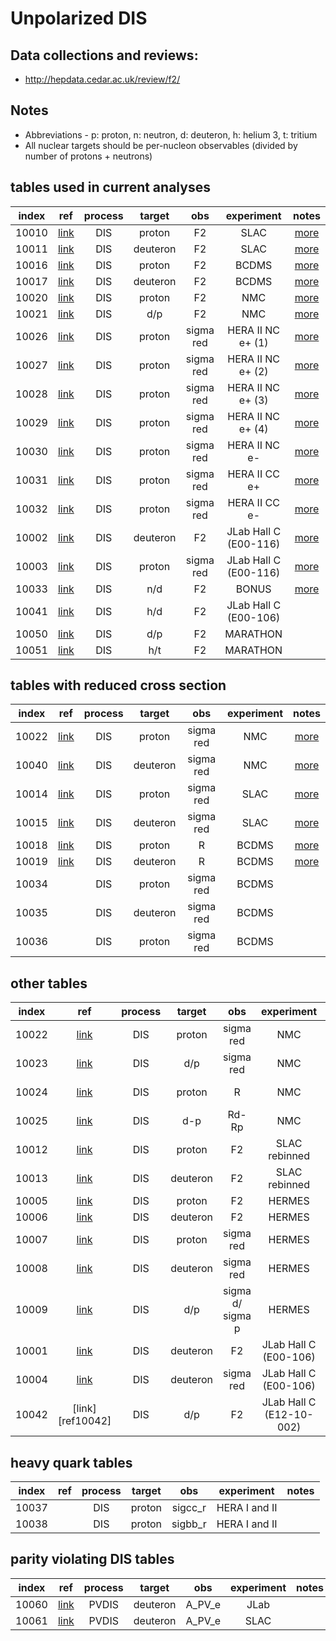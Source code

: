 # Unpolarized DIS

## Data collections and reviews:
* http://hepdata.cedar.ac.uk/review/f2/

## Notes

* Abbreviations - p: proton, n: neutron, d: deuteron, h: helium 3, t: tritium
* All nuclear targets should be per-nucleon observables (divided by number of protons + neutrons)

## tables used in current analyses

| index | ref                    | process | target   | obs       | experiment               | notes             |
| :--:  | :--:                   | :--:    | :--:     | :--:      | :--:                     | :--:              |
| 10010 | [link][ref10010-10015] | DIS     | proton   | F2        | SLAC                     | [more][com_slac]  |
| 10011 | [link][ref10010-10015] | DIS     | deuteron | F2        | SLAC                     | [more][com_slac]  |
| 10016 | [link][ref10016]       | DIS     | proton   | F2        | BCDMS                    | [more][com_BCDMS] |
| 10017 | [link][ref10017]       | DIS     | deuteron | F2        | BCDMS                    | [more][com_BCDMS] |
| 10020 | [link][ref10020]       | DIS     | proton   | F2        | NMC                      | [more][com_NMCp]  |
| 10021 | [link][ref10021]       | DIS     | d/p      | F2        | NMC                      | [more][com_NMCdp] |
| 10026 | [link][ref10026]       | DIS     | proton   | sigma red | HERA II NC e+ (1)        | [more][com_HERA2] |
| 10027 | [link][ref10026]       | DIS     | proton   | sigma red | HERA II NC e+ (2)        | [more][com_HERA2] |
| 10028 | [link][ref10026]       | DIS     | proton   | sigma red | HERA II NC e+ (3)        | [more][com_HERA2] |
| 10029 | [link][ref10026]       | DIS     | proton   | sigma red | HERA II NC e+ (4)        | [more][com_HERA2] |
| 10030 | [link][ref10026]       | DIS     | proton   | sigma red | HERA II NC e-            | [more][com_HERA2] |
| 10031 | [link][ref10026]       | DIS     | proton   | sigma red | HERA II CC e+            | [more][com_HERA2] |
| 10032 | [link][ref10026]       | DIS     | proton   | sigma red | HERA II CC e-            | [more][com_HERA2] |
| 10002 | [link][ref10001-10004] | DIS     | deuteron | F2        | JLab Hall C (E00-116)    | [more][com10001]  |
| 10003 | [link][ref10001-10004] | DIS     | proton   | sigma red | JLab Hall C (E00-116)    | [more][com10001]  |
| 10033 | [link][ref10033]       | DIS     | n/d      | F2        | BONUS                    | [more][com_BONUS] |
| 10041 | [link][ref10041]       | DIS     | h/d      | F2        | JLab Hall C (E00-106)    |                   | 
| 10050 | [link][ref10050-10051] | DIS     | d/p      | F2        | MARATHON                 |                   | 
| 10051 | [link][ref10050-10051] | DIS     | h/t      | F2        | MARATHON                 |                   |

## tables with reduced cross section 

| index | ref                    | process | target   | obs       | experiment | notes             |
| :--:  | :--:                   | :--:    | :--:     | :--:      | :--:       | :--:              |
| 10022 | [link][ref10020]       | DIS     | proton   | sigma red | NMC        | [more][com_NMCsp] |
| 10040 | [link][ref10020]       | DIS     | deuteron | sigma red | NMC        | [more][com_NMCsp] | 
| 10014 | [link][ref10010-10015] | DIS     | proton   | sigma red | SLAC       | [more][com_sigma] | 
| 10015 | [link][ref10010-10015] | DIS     | deuteron | sigma red | SLAC       | [more][com_sigma] |
| 10018 | [link][ref10016]       | DIS     | proton   | R         | BCDMS      | [more][com_BCDMS] |
| 10019 | [link][ref10017]       | DIS     | deuteron | R         | BCDMS      | [more][com_BCDMS] |
| 10034 |                        | DIS     | proton   | sigma red | BCDMS      |                   |
| 10035 |                        | DIS     | deuteron | sigma red | BCDMS      |                   |
| 10036 |                        | DIS     | proton   | sigma red | BCDMS      |                   |

## other tables

| index | ref                    | process | target   | obs              | experiment               | notes             |
| :--:  | :--:                   | :--:    | :--:     | :--:             | :--:                     | :--:              |
| 10022 | [link][ref10020]       | DIS     | proton   | sigma red        | NMC                      | [more][com_NMCsp] |
| 10023 | [link][ref10021]       | DIS     | d/p      | sigma red        | NMC                      | [more][?]         |
| 10024 | [link][ref10020]       | DIS     | proton   | R                | NMC                      | [more][?]         |
| 10025 | [link][ref10021]       | DIS     | d-p      | Rd-Rp            | NMC                      | [more][?]         |
| 10012 | [link][ref10010-10015] | DIS     | proton   | F2               | SLAC rebinned            | [more][com_rebin] |
| 10013 | [link][ref10010-10015] | DIS     | deuteron | F2               | SLAC rebinned            | [more][com_rebin] |
| 10005 | [link][ref10005-10009] | DIS     | proton   | F2               | HERMES                   | [more][com10005]  |
| 10006 | [link][ref10005-10009] | DIS     | deuteron | F2               | HERMES                   | [more][com10005]  |
| 10007 | [link][ref10005-10009] | DIS     | proton   | sigma red        | HERMES                   | [more][com10005]  |
| 10008 | [link][ref10005-10009] | DIS     | deuteron | sigma red        | HERMES                   | [more][com10005]  |
| 10009 | [link][ref10005-10009] | DIS     | d/p      | sigma d/ sigma p | HERMES                   | [more][com10005]  |
| 10001 | [link][ref10001-10004] | DIS     | deuteron | F2               | JLab Hall C (E00-106)    | [more][com10001]  |
| 10004 | [link][ref10001-10004] | DIS     | deuteron | sigma red        | JLab Hall C (E00-106)    | [more][com10001]  |
| 10042 | [link][ref10042]       | DIS     | d/p      | F2               | JLab Hall C (E12-10-002) |                   | 
 
## heavy quark tables
| index | ref                    | process | target   | obs              | experiment            | notes             |
| :--:  | :--:                   | :--:    | :--:     | :--:             | :--:                  | :--:              |
| 10037 |                        | DIS     | proton   | sigcc_r          | HERA I and II         |                   | 
| 10038 |                        | DIS     | proton   | sigbb_r          | HERA I and II         |                   | 

## parity violating DIS tables
| index | ref                    | process | target   | obs              | experiment            | notes             |
| :--:  | :--:                   | :--:    | :--:     | :--:             | :--:                  | :--:              |
| 10060 | [link][ref10060]       | PVDIS   | deuteron | A_PV_e           | JLab                  |                   | 
| 10061 | [link][ref10061]       | PVDIS   | deuteron | A_PV_e           | SLAC                  |                   | 


[ref10001-10004]: http://inspirehep.net/record/820503?ln=en
[ref10005-10009]: http://inspirehep.net/record/894309
[ref10010-10015]: https://inspirehep.net/literature/319089
[ref10016]: https://inspirehep.net/record/276661?ln=en
[ref10017]: https://inspirehep.net/record/285497?ln=en
[ref10020]: http://inspirehep.net/record/424154?ln=en    
[ref10021]: http://inspirehep.net/record/426595?ln=en
[ref10026]: https://inspirehep.net/record/1377206?ln=en
[ref10033]: https://inspirehep.net/record/1280957?ln=en
[ref10041]: https://journals.aps.org/prl/abstract/10.1103/PhysRevLett.103.202301
[ref10050-10051]: https://inspirehep.net/literature/1858035
[ref10060]: https://inspirehep.net/literature/1280371
[ref10061]: https://inspirehep.net/literature/141711

[com10001]:  comments/jl00106.md
[com10005]:  comments/HERMES_DIS.md
[com_slac]:  comments/slac_reanalysis.md
[com_rebin]: comments/slac_rebinned.md
[com_sigma]: comments/slac_sigma.md
[com_BCDMS]: comments/BCDMS.md
[com_NMCp]:  comments/NmcF2pCor.md
[com_NMCdp]: comments/NmcRatCor.md
[com_NMCsp]: comments/NMC_sp.md
[com_HERA2]: comments/HERA2.md
[com_BONUS]: comments/BNS_F2nd.md
